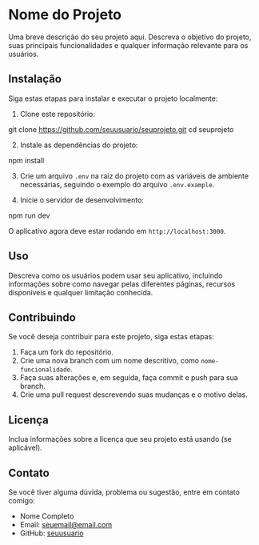 # Nome do Projeto

Uma breve descrição do seu projeto aqui. Descreva o objetivo do projeto, suas principais funcionalidades e qualquer informação relevante para os usuários.

## Instalação

Siga estas etapas para instalar e executar o projeto localmente:

1. Clone este repositório:

git clone https://github.com/seuusuario/seuprojeto.git
cd seuprojeto


2. Instale as dependências do projeto:

npm install


3. Crie um arquivo `.env` na raiz do projeto com as variáveis de ambiente necessárias, seguindo o exemplo do arquivo `.env.example`.

4. Inicie o servidor de desenvolvimento:

npm run dev


O aplicativo agora deve estar rodando em `http://localhost:3000`.

## Uso

Descreva como os usuários podem usar seu aplicativo, incluindo informações sobre como navegar pelas diferentes páginas, recursos disponíveis e qualquer limitação conhecida.

## Contribuindo

Se você deseja contribuir para este projeto, siga estas etapas:

1. Faça um fork do repositório.
2. Crie uma nova branch com um nome descritivo, como `nome-funcionalidade`.
3. Faça suas alterações e, em seguida, faça commit e push para sua branch.
4. Crie uma pull request descrevendo suas mudanças e o motivo delas.

## Licença

Inclua informações sobre a licença que seu projeto está usando (se aplicável).

## Contato

Se você tiver alguma dúvida, problema ou sugestão, entre em contato comigo:

- Nome Completo
- Email: [seuemail@email.com](mailto:seuemail@email.com)
- GitHub: [seuusuario](https://github.com/seuusuario)
